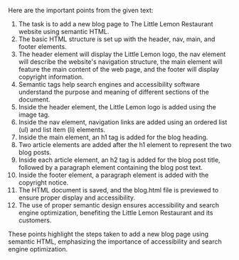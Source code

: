 Here are the important points from the given text:

1. The task is to add a new blog page to The Little Lemon Restaurant website using semantic HTML.
2. The basic HTML structure is set up with the header, nav, main, and footer elements.
3. The header element will display the Little Lemon logo, the nav element will describe the website's navigation structure, the main element will feature the main content of the web page, and the footer will display copyright information.
4. Semantic tags help search engines and accessibility software understand the purpose and meaning of different sections of the document.
5. Inside the header element, the Little Lemon logo is added using the image tag.
6. Inside the nav element, navigation links are added using an ordered list (ul) and list item (li) elements.
7. Inside the main element, an h1 tag is added for the blog heading.
8. Two article elements are added after the h1 element to represent the two blog posts.
9. Inside each article element, an h2 tag is added for the blog post title, followed by a paragraph element containing the blog post text.
10. Inside the footer element, a paragraph element is added with the copyright notice.
11. The HTML document is saved, and the blog.html file is previewed to ensure proper display and accessibility.
12. The use of proper semantic design ensures accessibility and search engine optimization, benefiting the Little Lemon Restaurant and its customers.

These points highlight the steps taken to add a new blog page using semantic HTML, emphasizing the importance of accessibility and search engine optimization.
